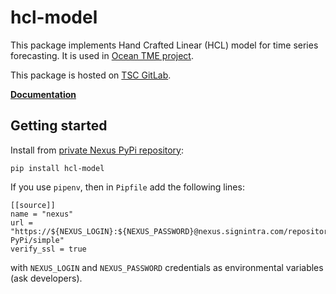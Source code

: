 # hcl-model

This package implements Hand Crafted Linear (HCL) model for time series forecasting. It is used in [Ocean TME project](https://git.signintra.com/trade-management-platform/popeyethesailor).

This package is hosted on [TSC GitLab](https://git.signintra.com/trade-management-platform/hcl-model).

[**Documentation**](https://nexus.signintra.com/repository/GDSA-static/packages/hcl-model/docs/index.html)

## Getting started

Install from [private Nexus PyPi repository](https://nexus.signintra.com/#browse/browse:GDSA-PyPi):
```
pip install hcl-model
```

If you use `pipenv`, then in `Pipfile` add the following lines:
```
[[source]]
name = "nexus"
url = "https://${NEXUS_LOGIN}:${NEXUS_PASSWORD}@nexus.signintra.com/repository/GDSA-PyPi/simple"
verify_ssl = true
```
with `NEXUS_LOGIN` and `NEXUS_PASSWORD` credentials as environmental variables (ask developers).